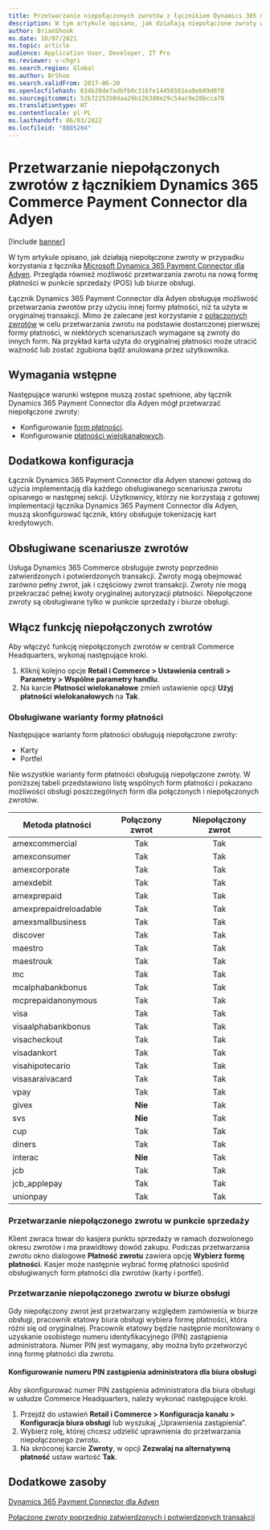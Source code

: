 ```yaml
---
title: Przetwarzanie niepołączonych zwrotów z łącznikiem Dynamics 365 Commerce Payment Connector dla Adyen
description: W tym artykule opisano, jak działają niepołączone zwroty w przypadku korzystania z łącznika Microsoft Dynamics 365 Payment Connector dla Adyen.
author: BrianShook
ms.date: 10/07/2021
ms.topic: article
audience: Application User, Developer, IT Pro
ms.reviewer: v-chgri
ms.search.region: Global
ms.author: BrShoo
ms.search.validFrom: 2017-06-20
ms.openlocfilehash: 634b30de7adbfb0c316fe14456581ea8eb89d070
ms.sourcegitcommit: 52b7225350daa29b1263d8e29c54ac9e20bcca70
ms.translationtype: HT
ms.contentlocale: pl-PL
ms.lasthandoff: 06/03/2022
ms.locfileid: "8885204"
---
```

# <a name="process-unlinked-refunds-with-the-dynamics-365-commerce-payment-connector-for-adyen"></a>Przetwarzanie niepołączonych zwrotów z łącznikiem Dynamics 365 Commerce Payment Connector dla Adyen

[!include [banner](../includes/banner.md)]

W tym artykule opisano, jak działają niepołączone zwroty w przypadku korzystania z łącznika [Microsoft Dynamics 365 Payment Connector dla Adyen](adyen-connector.md). Przegląda również możliwość przetwarzania zwrotu na nową formę płatności w punkcie sprzedaży (POS) lub biurze obsługi.

Łącznik Dynamics 365 Payment Connector dla Adyen obsługuje możliwość przetwarzania zwrotów przy użyciu innej formy płatności, niż ta użyta w oryginalnej transakcji. Mimo że zalecane jest korzystanie z [połączonych zwrotów](linked-refunds.md) w celu przetwarzania zwrotu na podstawie dostarczonej pierwszej formy płatności, w niektórych scenariuszach wymagane są zwroty do innych form. Na przykład karta użyta do oryginalnej płatności może utracić ważność lub zostać zgubiona bądź anulowana przez użytkownika.

## <a name="prerequisites"></a>Wymagania wstępne

Następujące warunki wstępne muszą zostać spełnione, aby łącznik Dynamics 365 Payment Connector dla Adyen mógł przetwarzać niepołączone zwroty:

- Konfigurowanie [form płatności](../payment-methods.md).
- Konfigurowanie [płatności wielokanałowych](../omni-channel-payments.md).

## <a name="additional-configuration"></a>Dodatkowa konfiguracja

Łącznik Dynamics 365 Payment Connector dla Adyen stanowi gotową do użycia implementacją dla każdego obsługiwanego scenariusza zwrotu opisanego w następnej sekcji. Użytkownicy, którzy nie korzystają z gotowej implementacji łącznika Dynamics 365 Payment Connector dla Adyen, muszą skonfigurować łącznik, który obsługuje tokenizację kart kredytowych.

## <a name="supported-refund-scenarios"></a>Obsługiwane scenariusze zwrotów

Usługa Dynamics 365 Commerce obsługuje zwroty poprzednio zatwierdzonych i potwierdzonych transakcji. Zwroty mogą obejmować zarówno pełny zwrot, jak i częściowy zwrot transakcji. Zwroty nie mogą przekraczać pełnej kwoty oryginalnej autoryzacji płatności. Niepołączone zwroty są obsługiwane tylko w punkcie sprzedaży i biurze obsługi.

## <a name="enable-unlinked-refunds-functionality"></a>Włącz funkcję niepołączonych zwrotów

Aby włączyć funkcję niepołączonych zwrotów w centrali Commerce Headquarters, wykonaj następujące kroki.

1. Kliknij kolejno opcje **Retail i Commerce \> Ustawienia centrali \> Parametry \> Wspólne parametry handlu**.
1. Na karcie **Płatności wielokanałowe** zmień ustawienie opcji **Użyj płatności wielokanałowych** na **Tak**.

### <a name="supported-payment-method-variants"></a>Obsługiwane warianty formy płatności

Następujące warianty form płatności obsługują niepołączone zwroty:

- Karty
- Portfel

Nie wszystkie warianty form płatności obsługują niepołączone zwroty. W poniższej tabeli przedstawiono listę wspólnych form płatności i pokazano możliwości obsługi poszczególnych form dla połączonych i niepołączonych zwrotów.

| Metoda płatności        | Połączony zwrot | Niepołączony zwrot |
|-----------------------|:-------------:|:---------------:|
| amexcommercial        | Tak           | Tak             |
| amexconsumer          | Tak           | Tak             |
| amexcorporate         | Tak           | Tak             |
| amexdebit             | Tak           | Tak             |
| amexprepaid           | Tak           | Tak             |
| amexprepaidreloadable | Tak           | Tak             |
| amexsmallbusiness     | Tak           | Tak             |
| discover              | Tak           | Tak             |
| maestro               | Tak           | Tak             |
| maestrouk             | Tak           | Tak             |
| mc                    | Tak           | Tak             |
| mcalphabankbonus      | Tak           | Tak             |
| mcprepaidanonymous    | Tak           | Tak             |
| visa                  | Tak           | Tak             |
| visaalphabankbonus    | Tak           | Tak             |
| visacheckout          | Tak           | Tak             |
| visadankort           | Tak           | Tak             |
| visahipotecario       | Tak           | Tak             |
| visasaraivacard       | Tak           | Tak             |
| vpay                  | Tak           | Tak             |
| givex                 | **Nie**        | Tak             |
| svs                   | **Nie**        | Tak             |
| cup                   | Tak           | Tak             |
| diners                | Tak           | Tak             |
| interac               | **Nie**        | Tak             |
| jcb                   | Tak           | Tak             |
| jcb_applepay          | Tak           | Tak             |
| unionpay              | Tak           | Tak             |

### <a name="process-an-unlinked-refund-in-pos"></a>Przetwarzanie niepołączonego zwrotu w punkcie sprzedaży

Klient zwraca towar do kasjera punktu sprzedaży w ramach dozwolonego okresu zwrotów i ma prawidłowy dowód zakupu. Podczas przetwarzania zwrotu okno dialogowe **Płatność zwrotu** zawiera opcję **Wybierz formę płatności**. Kasjer może następnie wybrać formę płatności spośród obsługiwanych form płatności dla zwrotów (karty i portfel).

### <a name="process-an-unlinked-refund-in-call-center"></a>Przetwarzanie niepołączonego zwrotu w biurze obsługi

Gdy niepołączony zwrot jest przetwarzany względem zamówienia w biurze obsługi, pracownik etatowy biura obsługi wybiera formę płatności, która różni się od oryginalnej. Pracownik etatowy będzie następnie monitowany o uzyskanie osobistego numeru identyfikacyjnego (PIN) zastąpienia administratora. Numer PIN jest wymagany, aby można było przetworzyć inną formę płatności dla zwrotu.

#### <a name="set-up-an-administrator-override-pin-for-call-center"></a>Konfigurowanie numeru PIN zastąpienia administratora dla biura obsługi

Aby skonfigurować numer PIN zastąpienia administratora dla biura obsługi w usłudze Commerce Headquarters, należy wykonać następujące kroki.

1. Przejdź do ustawień **Retail i Commerce \> Konfiguracja kanału \> Konfiguracja biura obsługi** lub wyszukaj „Uprawnienia zastąpienia”.
1. Wybierz rolę, której chcesz udzielić uprawnienia do przetwarzania niepołączonego zwrotu.
1. Na skróconej karcie **Zwroty**, w opcji **Zezwalaj na alternatywną płatność** ustaw wartość **Tak**.

## <a name="additional-resources"></a>Dodatkowe zasoby

[Dynamics 365 Payment Connector dla Adyen](adyen-connector.md)

[Połączone zwroty poprzednio zatwierdzonych i potwierdzonych transakcji](linked-refunds.md)
